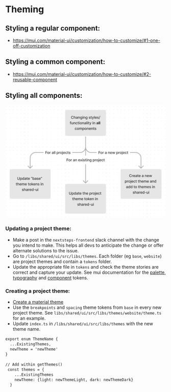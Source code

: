 # Theming

## Styling a regular component:

- https://mui.com/material-ui/customization/how-to-customize/#1-one-off-customization

## Styling a common component:

- https://mui.com/material-ui/customization/how-to-customize/#2-reusable-component

## Styling all components:

![All components](./all-components.png)

### Updating a project theme:

- Make a post in the `nextsteps-frontend` slack channel with the change you intend to make. This helps all devs to anticipate the change or offer alternate solutions to the issue.
- Go to `/libs/shared/ui/src/libs/themes`. Each folder (eg `base`, `website`) are project themes and contain a `tokens` folder.
- Update the appropriate file in `tokens` and check the theme stories are correct and capture your update. See mui documentation for the [palette](https://mui.com/material-ui/customization/palette/), [typography](https://mui.com/material-ui/customization/typography/) and [component](https://mui.com/material-ui/customization/theme-components/) tokens.

### Creating a project theme:

- [Create a material theme](https://mui.com/material-ui/customization/theming/#createtheme-options-args-theme)
- Use the `breakpoints` and `spacing` theme tokens from `base` in every new project theme. See `libs/shared/ui/src/libs/themes/website/theme.ts` for an example.
- Update `index.ts` in `/libs/shared/ui/src/libs/themes` with the new theme name.

```
export enum ThemeName {
  ...ExistingThemes,
  newTheme = 'newTheme'
}

// Add within getThemes()
 const themes = {
    ...ExistingThemes
    newTheme: {light: newThemeLight, dark: newThemeDark}
  }

```
